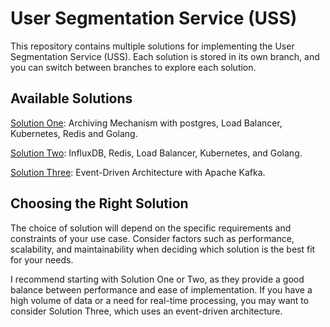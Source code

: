 # User Segmentation Service (USS)
This repository contains multiple solutions for implementing the User Segmentation Service (USS). Each solution is stored in its own branch, and you can switch between branches to explore each solution.

## Available Solutions

[Solution One](https://github.com/rezasardari/go-challenge/tree/solution-one): Archiving Mechanism with postgres, Load Balancer, Kubernetes, Redis and Golang.

[Solution Two](https://github.com/rezasardari/go-challenge/tree/solution-two): InfluxDB, Redis, Load Balancer, Kubernetes, and Golang.

[Solution Three](https://github.com/rezasardari/go-challenge/tree/solution-three): Event-Driven Architecture with Apache Kafka.

## Choosing the Right Solution
The choice of solution will depend on the specific requirements and constraints of your use case. Consider factors such as performance, scalability, and maintainability when deciding which solution is the best fit for your needs.

I recommend starting with Solution One or Two, as they provide a good balance between performance and ease of implementation. If you have a high volume of data or a need for real-time processing, you may want to consider Solution Three, which uses an event-driven architecture.